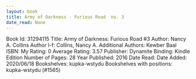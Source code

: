 ```yaml
---
layout: book
title: Army of Darkness - Furious Road  no. 3
date_read: None
---
```


Book Id: 31294115
Title: Army of Darkness: Furious Road #3
Author: Nancy A. Collins
Author l-f: Collins, Nancy A.
Additional Authors: Kewber Baal
ISBN: 
My Rating: 0
Average Rating: 3.57
Publisher: Dynamite
Binding: Kindle Edition
Number of Pages: 28
Year Published: 2016
Date Read: 
Date Added: 2020/06/18
Bookshelves: kupka-wstydu
Bookshelves with positions: kupka-wstydu (#1565)

